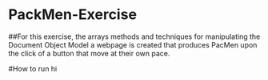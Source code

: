 # PackMen-Exercise
##For this exercise, the arrays methods and techniques for manipulating the Document Object Model a webpage is created that produces PacMen upon the click of a button that move at their own pace.

#How to run
hi 
